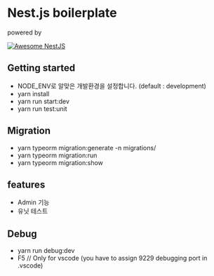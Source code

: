 # Nest.js boilerplate

powered by

[![Awesome NestJS](https://img.shields.io/badge/Awesome-NestJS-blue.svg?longCache=true&style=flat-square)](https://github.com/juliandavidmr/awesome-nestjs)


## Getting started
* NODE_ENV로 알맞은 개발환경을 설정합니다. (default : development)
* yarn install
* yarn run start:dev
* yarn run test:unit


## Migration
* yarn typeorm migration:generate -n migrations/<what-you-want>
* yarn typeorm migration:run
* yarn typeorm migration:show


## features
* Admin 기능
* 유닛 테스트 

## Debug
* yarn run debug:dev
* F5 // Only for vscode (you have to assign 9229 debugging port in .vscode)
